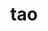 ---
category: 3-letters
denotation: null
name: tao
reference_link: https://www.etymonline.com/word/tao
root_language: null
root_name: null
title: tao
type: free
word_sums:
- respelling: tao
  sum: 'Tao + '
---